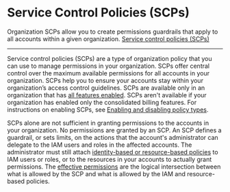 # Service Control Policies (SCPs)

Organization SCPs allow you to create permissions guardrails that apply to all accounts within a given organization. [Service control policies (SCPs)](https://docs.aws.amazon.com/organizations/latest/userguide/orgs_manage_policies_scps.html "null")

---------

Service control policies (SCPs) are a type of organization policy that you can use to manage permissions in your organization. SCPs offer central control over the maximum available permissions for all accounts in your organization. SCPs help you to ensure your accounts stay within your organization’s access control guidelines. SCPs are available only in an organization that has [all features enabled](https://docs.aws.amazon.com/organizations/latest/userguide/orgs_manage_org_support-all-features.html). SCPs aren't available if your organization has enabled only the consolidated billing features. For instructions on enabling SCPs, see [Enabling and disabling policy types](https://docs.aws.amazon.com/organizations/latest/userguide/orgs_manage_policies_enable-disable.html).

SCPs alone are not sufficient in granting permissions to the accounts in your organization. No permissions are granted by an SCP. An SCP defines a guardrail, or sets limits, on the actions that the account's administrator can delegate to the IAM users and roles in the affected accounts. The administrator must still attach [identity-based or resource-based policies](https://docs.aws.amazon.com/IAM/latest/UserGuide/access_policies_identity-vs-resource.html) to IAM users or roles, or to the resources in your accounts to actually grant permissions. The [effective permissions](https://docs.aws.amazon.com/organizations/latest/userguide/orgs_manage_policies_scps.html#scp-effects-on-permissions) are the logical intersection between what is allowed by the SCP and what is allowed by the IAM and resource-based policies.